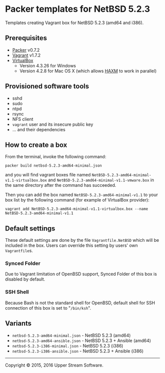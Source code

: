 # Packer templates for NetBSD 5.2.3

Templates creating Vagrant box for NetBSD 5.2.3 (amd64 and i386).

## Prerequisites

* [Packer] v0.7.2
* [Vagrant] v1.7.2
* [VirtualBox]
	* Version 4.3.26 for Windows
	* Version 4.2.8 for Mac OS X (which allows [HAXM] to work in parallel)

[Packer]: https://www.packer.io/ "Packer by HashiCorp"
[Vagrant]: https://www.vagrantup.com/ "Vagrant"
[VirtualBox]: https://www.virtualbox.org/ "Oracle VM VirtualBox"
[HAXM]: https://software.intel.com/en-us/android/articles/intel-hardware-accelerated-execution-manager
        "Intel&reg; Hardware Accelerated Execution Manager"

## Provisioned software tools

* sshd
* sudo
* ntpd
* rsync
* NFS client
* `vagrant` user and its insecure public key
* ... and their dependencies

## How to create a box

From the terminal, invoke the following command:

	packer build netbsd-5.2.3-amd64-minimal.json

and you will find vagrant boxes file named `NetBSD-5.2.3-amd64-minimal-v1.1-virtualbox.box`
and `NetBSD-5.2.3-amd64-minimal-v1.1-vmware.box` in the same directory after the command has succeeded.

Then you can add the box named `NetBSD-5.2.3-amd64-minimal-v1.1` to your box list
by the following command (for example of VirtualBox provider):

	vagrant add NetBSD-5.2.3-amd64-minimal-v1.1-virtualbox.box --name NetBSD-5.2.3-amd64-minimal-v1.1

## Default settings

These default settings are done by the file `Vagrantfile.NetBSD` which will be included in the box.
Users can override this setting by users' own `Vagrantfile`s.

### Synced Folder

Due to Vagrant limitation of OpenBSD support, Synced Folder of this box is disabled by default.

### SSH Shell

Because Bash is not the standard shell for OpenBSD, default shell for SSH connection of this box
is set to "`/bin/ksh`".

## Variants

* `netbsd-5.2.3-amd64-minimal.json` - NetBSD 5.2.3 (amd64)
* `netbsd-5.2.3-amd64-ansible.json` - NetBSD 5.2.3 + Ansible (amd64)
* `netbsd-5.2.3-i386-minimal.json` - NetBSD 5.2.3 (i386)
* `netbsd-5.2.3-i386-ansible.json` - NetBSD 5.2.3 + Ansible (i386)

- - -

Copyright &copy; 2015, 2016 Upper Stream Software.
